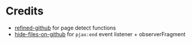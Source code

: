 # Credits

- [refined-github](https://github.com/sindresorhus/refined-github/blob/master/src/libs/page-detect.js) for page detect functions
- [hide-files-on-github](https://github.com/sindresorhus/hide-files-on-github) for `pjax:end` event listener + observerFragment
